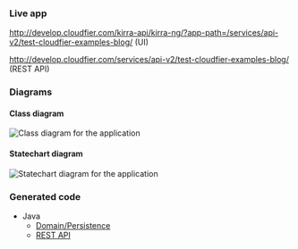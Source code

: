### Live app

http://develop.cloudfier.com/kirra-api/kirra-ng/?app-path=/services/api-v2/test-cloudfier-examples-blog/ (UI)

http://develop.cloudfier.com/services/api-v2/test-cloudfier-examples-blog/ (REST API)

### Diagrams

#### Class diagram

![Class diagram for the application](https://develop.cloudfier.com/services/diagram/test-cloudfier-examples-blog/package/blog.uml?showClassifierCompartments=Always&showStaticFeatures=true&showClasses=true&showAssociationEndName=true&showAttributes=true&showOperations=true&showComments=true&showParameters=true&showAssociationEndMultiplicity=true&showMinimumVisibility=Public&showFeatureVisibility=false&showParameterNames=false&showDerivedElements=false)

#### Statechart diagram

![Statechart diagram for the application](https://develop.cloudfier.com/services/diagram/test-cloudfier-examples-blog/package/blog.uml?showStateMachines=true)

### Generated code

* Java
  * [Domain/Persistence](https://textuml.ci.cloudbees.com/job/codegen-examples-JEE/lastSuccessfulBuild/artifact/jee/expenses/gen/src/main/java/blog/)
  * [REST API](https://textuml.ci.cloudbees.com/job/codegen-examples-JEE/lastSuccessfulBuild/artifact/jee/blog/gen/src/main/java/resource/blog/)
